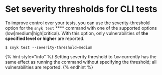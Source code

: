 # Set severity thresholds for CLI tests

To improve control over your tests, you can use the severity-threshold option for the `snyk test` **** command with one of the supported options (low|medium|high|critical). With this option, only vulnerabilities of **the specified level or higher** are reported.

`$ snyk test --severity-threshold=medium`

{% hint style="info" %}
Setting severity threshold to `low` currently has the same effect as running the command without specifying the threshold; all vulnerabilities are reported.
{% endhint %}
